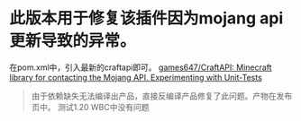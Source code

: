 # 此版本用于修复该插件因为mojang api更新导致的异常。

在pom.xml中，引入最新的craftapi即可。
[games647/CraftAPI: Minecraft library for contacting the Mojang API. Experimenting with Unit-Tests](https://github.com/games647/CraftAPI)

> 由于依赖缺失无法编译出产品，直接反编译产品修复了此问题。产物在发布页中。
> 测试1.20 WBC中没有问题
